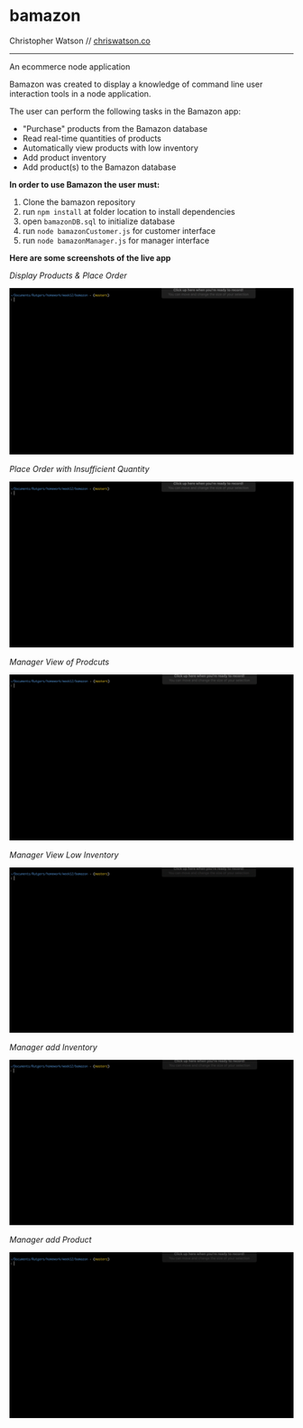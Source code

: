 # bamazon

Christopher Watson // 
[chriswatson.co](http://www.chriswatson.co)

---

An ecommerce node application

Bamazon was created to display a knowledge of command line user interaction tools in a node application.  

The user can perform the following tasks in the Bamazon app:

 * "Purchase" products from the Bamazon database
 * Read real-time quantities of products
 * Automatically view products with low inventory
 * Add product inventory
 * Add product(s) to the Bamazon database

**In order to use Bamazon the user must:**

1. Clone the bamazon repository
1. run `npm install` at folder location to install dependencies
1. open `bamazonDB.sql` to initialize database
1. run `node bamazonCustomer.js` for customer interface
1. run `node bamazonManager.js` for manager interface

**Here are some screenshots of the live app**

_Display Products & Place Order_

![Display Products and Place Order](https://github.com/christopher-watson/bamazon/blob/master/gifs/bamCust-placeOrder.gif?raw=true)


_Place Order with Insufficient Quantity_

![Place Order with Insufficient Quantity](https://github.com/christopher-watson/bamazon/blob/master/gifs/bamCust-InsufQuan.gif?raw=true)


_Manager View of Prodcuts_

![Manager View of Products](https://github.com/christopher-watson/bamazon/blob/master/gifs/bamMan-viewProd.gif?raw=true)


_Manager View Low Inventory_

![Manager View Low Inventory](https://github.com/christopher-watson/bamazon/blob/master/gifs/bamMan-lowInventory.gif?raw=true)


_Manager add Inventory_

![Manager Add Inventory](https://github.com/christopher-watson/bamazon/blob/master/gifs/bamMan-addInventory.gif?raw=true)


_Manager add Product_

![Manager Add Product](https://github.com/christopher-watson/bamazon/blob/master/gifs/bamMan-addProd.gif?raw=true)